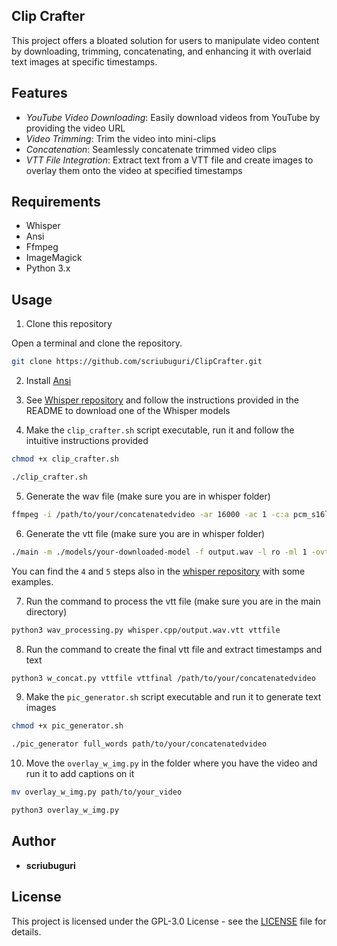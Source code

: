 ## Clip Crafter

This project offers a bloated solution for users to manipulate video content by downloading, trimming, concatenating, and enhancing it with overlaid text images at specific timestamps.

## Features

- *YouTube Video Downloading*: Easily download videos from YouTube by providing the video URL
- *Video Trimming*: Trim the video into mini-clips
- *Concatenation*: Seamlessly concatenate trimmed video clips
- *VTT File Integration*: Extract text from a VTT file and create images to overlay them onto the video at specified timestamps

## Requirements

- Whisper
- Ansi
- Ffmpeg
- ImageMagick
- Python 3.x

## Usage

1. Clone this repository

Open a terminal and clone the repository.

```bash
git clone https://github.com/scriubuguri/ClipCrafter.git
```

2. Install [Ansi](https://github.com/fidian/ansi)

3. See [Whisper repository](https://github.com/ggerganov/whisper.cpp) and follow the instructions provided in the README to download one of the Whisper models

4. Make the `clip_crafter.sh` script executable, run it and follow the intuitive instructions provided

```bash
chmod +x clip_crafter.sh
```

```bash
./clip_crafter.sh
```

5. Generate the wav file (make sure you are in whisper folder)

```bash
ffmpeg -i /path/to/your/concatenatedvideo -ar 16000 -ac 1 -c:a pcm_s16le output.wav
```

6. Generate the vtt file (make sure you are in whisper folder)

```bash
./main -m ./models/your-downloaded-model -f output.wav -l ro -ml 1 -ovtt
```

You can find the `4` and `5` steps also in the [whisper repository](https://github.com/ggerganov/whisper.cpp) with some examples.

7. Run the command to process the vtt file (make sure you are in the main directory)

```bash
python3 wav_processing.py whisper.cpp/output.wav.vtt vttfile
```

8. Run the command to create the final vtt file and extract timestamps and text

```bash
python3 w_concat.py vttfile vttfinal /path/to/your/concatenatedvideo
```

9. Make the `pic_generator.sh` script executable and run it to generate text images

```bash
chmod +x pic_generator.sh
```

```bash
./pic_generator full_words path/to/your/concatenatedvideo
```

10. Move the `overlay_w_img.py` in the folder where you have the video and run it to add captions on it

```bash
mv overlay_w_img.py path/to/your_video
```

```bash
python3 overlay_w_img.py
```

## Author

- **scriubuguri**

## License

This project is licensed under the GPL-3.0 License - see the [LICENSE](https://github.com/scriubuguri/ClipCrafter?tab=BSD-3-Clause-1-ov-file#readme) file for details.
